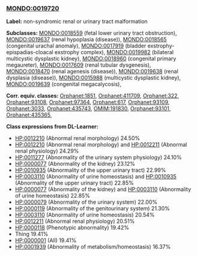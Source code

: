 
### [MONDO:0019720](http://purl.obolibrary.org/obo/MONDO_0019720)
**Label:** non-syndromic renal or urinary tract malformation

**Subclasses:** [MONDO:0018559](http://purl.obolibrary.org/obo/MONDO_0018559) (fetal lower urinary tract obstruction), [MONDO:0019637](http://purl.obolibrary.org/obo/MONDO_0019637) (renal hypoplasia (disease)), [MONDO:0018565](http://purl.obolibrary.org/obo/MONDO_0018565) (congenital urachal anomaly), [MONDO:0017919](http://purl.obolibrary.org/obo/MONDO_0017919) (bladder exstrophy-epispadias-cloacal exstrophy complex), [MONDO:0019982](http://purl.obolibrary.org/obo/MONDO_0019982) (bilateral multicystic dysplastic kidney), [MONDO:0018960](http://purl.obolibrary.org/obo/MONDO_0018960) (congenital primary megaureter), [MONDO:0017609](http://purl.obolibrary.org/obo/MONDO_0017609) (renal tubular dysgenesis), [MONDO:0018470](http://purl.obolibrary.org/obo/MONDO_0018470) (renal agenesis (disease)), [MONDO:0019638](http://purl.obolibrary.org/obo/MONDO_0019638) (renal dysplasia (disease)), [MONDO:0015988](http://purl.obolibrary.org/obo/MONDO_0015988) (multicystic dysplastic kidney), [MONDO:0019639](http://purl.obolibrary.org/obo/MONDO_0019639) (congenital megacalycosis), 

**Corr. equiv. classes:** [Orphanet:1851](http://www.orpha.net/ORDO/Orphanet_1851), [Orphanet:411709](http://www.orpha.net/ORDO/Orphanet_411709), [Orphanet:322](http://www.orpha.net/ORDO/Orphanet_322), [Orphanet:93108](http://www.orpha.net/ORDO/Orphanet_93108), [Orphanet:97364](http://www.orpha.net/ORDO/Orphanet_97364), [Orphanet:617](http://www.orpha.net/ORDO/Orphanet_617), [Orphanet:93109](http://www.orpha.net/ORDO/Orphanet_93109), [Orphanet:3033](http://www.orpha.net/ORDO/Orphanet_3033), [Orphanet:435743](http://www.orpha.net/ORDO/Orphanet_435743), [OMIM:191830](http://purl.obolibrary.org/obo/OMIM_191830), [Orphanet:93101](http://www.orpha.net/ORDO/Orphanet_93101), [Orphanet:435365](http://www.orpha.net/ORDO/Orphanet_435365), 

**Class expressions from DL-Learner:**

- [HP:0012210](http://purl.obolibrary.org/obo/HP_0012210) (Abnormal renal morphology) 24.50%
- [HP:0012210](http://purl.obolibrary.org/obo/HP_0012210) (Abnormal renal morphology) and [HP:0012211](http://purl.obolibrary.org/obo/HP_0012211) (Abnormal renal physiology) 24.29%
- [HP:0011277](http://purl.obolibrary.org/obo/HP_0011277) (Abnormality of the urinary system physiology) 24.10%
- [HP:0000077](http://purl.obolibrary.org/obo/HP_0000077) (Abnormality of the kidney) 23.12%
- [HP:0010935](http://purl.obolibrary.org/obo/HP_0010935) (Abnormality of the upper urinary tract) 22.99%
- [HP:0003110](http://purl.obolibrary.org/obo/HP_0003110) (Abnormality of urine homeostasis) and [HP:0010935](http://purl.obolibrary.org/obo/HP_0010935) (Abnormality of the upper urinary tract) 22.85%
- [HP:0000077](http://purl.obolibrary.org/obo/HP_0000077) (Abnormality of the kidney) and [HP:0003110](http://purl.obolibrary.org/obo/HP_0003110) (Abnormality of urine homeostasis) 22.85%
- [HP:0000079](http://purl.obolibrary.org/obo/HP_0000079) (Abnormality of the urinary system) 22.00%
- [HP:0000119](http://purl.obolibrary.org/obo/HP_0000119) (Abnormality of the genitourinary system) 21.30%
- [HP:0003110](http://purl.obolibrary.org/obo/HP_0003110) (Abnormality of urine homeostasis) 20.54%
- [HP:0012211](http://purl.obolibrary.org/obo/HP_0012211) (Abnormal renal physiology) 20.51%
- [HP:0000118](http://purl.obolibrary.org/obo/HP_0000118) (Phenotypic abnormality) 19.42%
- Thing 19.41%
- [HP:0000001](http://purl.obolibrary.org/obo/HP_0000001) (All) 19.41%
- [HP:0001939](http://purl.obolibrary.org/obo/HP_0001939) (Abnormality of metabolism/homeostasis) 16.37%


